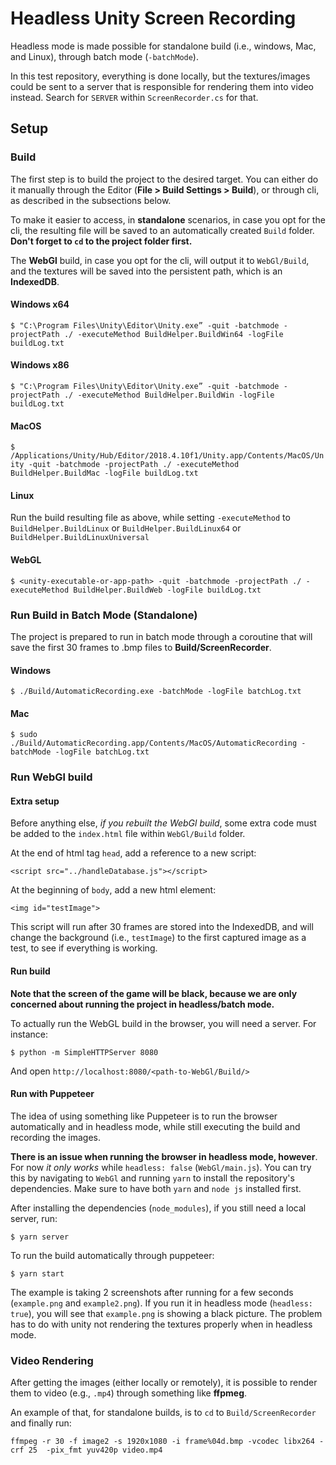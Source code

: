 # Headless Unity Screen Recording

Headless mode is made possible for standalone build (i.e., windows, Mac, and Linux), through batch mode (`-batchMode`).

In this test repository, everything is done locally, but the textures/images could be sent to a server that is responsible for rendering them into video instead. Search for `SERVER` within `ScreenRecorder.cs` for that.

## Setup
### Build
The first step is to build the project to the desired target. You can either do it manually through the Editor (**File > Build Settings > Build**), or through cli, as described in the subsections below.

To make it easier to access, in **standalone** scenarios, in case you opt for the cli, the resulting file will be saved to an automatically created `Build` folder. **Don't forget to `cd` to the project folder first.**

The **WebGl** build, in case you opt for the cli, will output it to `WebGl/Build`, and the textures will be saved into the persistent path, which is an **IndexedDB**.

#### Windows x64
`$ "C:\Program Files\Unity\Editor\Unity.exe” -quit -batchmode -projectPath ./ -executeMethod BuildHelper.BuildWin64 -logFile buildLog.txt`

#### Windows x86
`$ "C:\Program Files\Unity\Editor\Unity.exe” -quit -batchmode -projectPath ./ -executeMethod BuildHelper.BuildWin -logFile buildLog.txt`

#### MacOS
`$ /Applications/Unity/Hub/Editor/2018.4.10f1/Unity.app/Contents/MacOS/Unity -quit -batchmode -projectPath ./ -executeMethod BuildHelper.BuildMac -logFile buildLog.txt`

#### Linux
Run the build resulting file as above, while setting `-executeMethod` to `BuildHelper.BuildLinux` or `BuildHelper.BuildLinux64` or `BuildHelper.BuildLinuxUniversal`

#### WebGL
`$ <unity-executable-or-app-path> -quit -batchmode -projectPath ./ -executeMethod BuildHelper.BuildWeb -logFile buildLog.txt`

### Run Build in Batch Mode (Standalone)

The project is prepared to run in batch mode through a coroutine that will save the first 30 frames to .bmp files to **Build/ScreenRecorder**.

#### Windows
`$ ./Build/AutomaticRecording.exe -batchMode -logFile batchLog.txt`

#### Mac
`$ sudo ./Build/AutomaticRecording.app/Contents/MacOS/AutomaticRecording -batchMode -logFile batchLog.txt`

### Run WebGl build

#### Extra setup
Before anything else, _if you rebuilt the WebGl build_, some extra code must be added to the `index.html` file within `WebGl/Build` folder.

At the end of html tag `head`, add a reference to a new script:

`<script src="../handleDatabase.js"></script>`

At the beginning of `body`, add a new html element:

`<img id="testImage">`

This script will run after 30 frames are stored into the IndexedDB, and will change the background (i.e., `testImage`) to the first captured image as a test, to see if everything is working.

#### Run build

**Note that the screen of the game will be black, because we are only concerned about running the project in headless/batch mode.**

To actually run the WebGL build in the browser, you will need a server. For instance:

`$ python -m SimpleHTTPServer 8080`

And open `http://localhost:8080/<path-to-WebGl/Build/>`

#### Run with Puppeteer

The idea of using something like Puppeteer is to run the browser automatically and in headless mode, while still executing the build and recording the images.

**There is an issue when running the browser in headless mode, however**. For now _it only works_ while `headless: false` (`WebGl/main.js`). You can try this by navigating to `WebGl` and running `yarn` to install the repository's dependencies. Make sure to have both `yarn` and `node js` installed first.

After installing the dependencies (`node_modules`), if you still need a local server, run:

`$ yarn server`

To run the build automatically through puppeteer:

`$ yarn start`

The example is taking 2 screenshots after running for a few seconds (`example.png` and `example2.png`). If you run it in headless mode (`headless: true`), you will see that `example.png` is showing a black picture. The problem has to do with unity not rendering the textures properly when in headless mode.

### Video Rendering

After getting the images (either locally or remotely), it is possible to render them to video (e.g., `.mp4`) through something like **ffpmeg**. 

An example of that, for standalone builds, is to `cd` to `Build/ScreenRecorder` and finally run:

`ffmpeg -r 30 -f image2 -s 1920x1080 -i frame%04d.bmp -vcodec libx264 -crf 25  -pix_fmt yuv420p video.mp4`